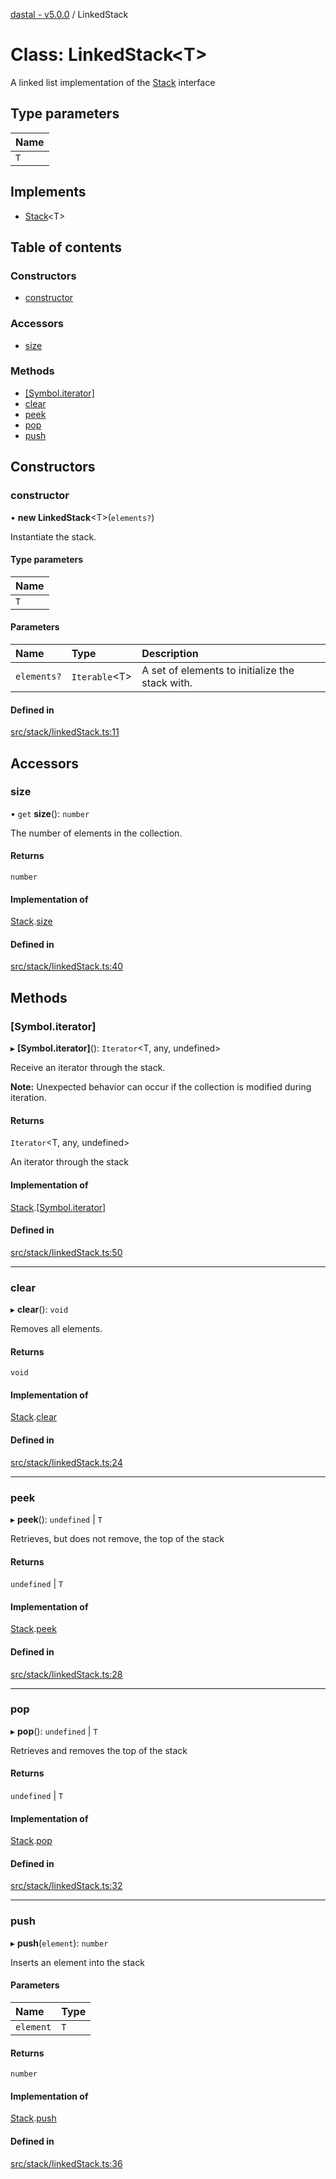 [dastal - v5.0.0](../README.md) / LinkedStack

# Class: LinkedStack<T\>

A linked list implementation of the [Stack](../interfaces/stack.md) interface

## Type parameters

| Name |
| :------ |
| `T` |

## Implements

- [Stack](../interfaces/stack.md)<T\>

## Table of contents

### Constructors

- [constructor](linkedstack.md#constructor)

### Accessors

- [size](linkedstack.md#size)

### Methods

- [[Symbol.iterator]](linkedstack.md#[symbol.iterator])
- [clear](linkedstack.md#clear)
- [peek](linkedstack.md#peek)
- [pop](linkedstack.md#pop)
- [push](linkedstack.md#push)

## Constructors

### constructor

• **new LinkedStack**<T\>(`elements?`)

Instantiate the stack.

#### Type parameters

| Name |
| :------ |
| `T` |

#### Parameters

| Name | Type | Description |
| :------ | :------ | :------ |
| `elements?` | `Iterable`<T\> | A set of elements to initialize the stack with. |

#### Defined in

[src/stack/linkedStack.ts:11](https://github.com/havelessbemore/dastal/blob/93b846d/src/stack/linkedStack.ts#L11)

## Accessors

### size

• `get` **size**(): `number`

The number of elements in the collection.

#### Returns

`number`

#### Implementation of

[Stack](../interfaces/stack.md).[size](../interfaces/stack.md#size)

#### Defined in

[src/stack/linkedStack.ts:40](https://github.com/havelessbemore/dastal/blob/93b846d/src/stack/linkedStack.ts#L40)

## Methods

### [Symbol.iterator]

▸ **[Symbol.iterator]**(): `Iterator`<T, any, undefined\>

Receive an iterator through the stack.

**Note:** Unexpected behavior can occur if the collection is modified during iteration.

#### Returns

`Iterator`<T, any, undefined\>

An iterator through the stack

#### Implementation of

[Stack](../interfaces/stack.md).[[Symbol.iterator]](../interfaces/stack.md#[symbol.iterator])

#### Defined in

[src/stack/linkedStack.ts:50](https://github.com/havelessbemore/dastal/blob/93b846d/src/stack/linkedStack.ts#L50)

___

### clear

▸ **clear**(): `void`

Removes all elements.

#### Returns

`void`

#### Implementation of

[Stack](../interfaces/stack.md).[clear](../interfaces/stack.md#clear)

#### Defined in

[src/stack/linkedStack.ts:24](https://github.com/havelessbemore/dastal/blob/93b846d/src/stack/linkedStack.ts#L24)

___

### peek

▸ **peek**(): `undefined` \| `T`

Retrieves, but does not remove, the top of the stack

#### Returns

`undefined` \| `T`

#### Implementation of

[Stack](../interfaces/stack.md).[peek](../interfaces/stack.md#peek)

#### Defined in

[src/stack/linkedStack.ts:28](https://github.com/havelessbemore/dastal/blob/93b846d/src/stack/linkedStack.ts#L28)

___

### pop

▸ **pop**(): `undefined` \| `T`

Retrieves and removes the top of the stack

#### Returns

`undefined` \| `T`

#### Implementation of

[Stack](../interfaces/stack.md).[pop](../interfaces/stack.md#pop)

#### Defined in

[src/stack/linkedStack.ts:32](https://github.com/havelessbemore/dastal/blob/93b846d/src/stack/linkedStack.ts#L32)

___

### push

▸ **push**(`element`): `number`

Inserts an element into the stack

#### Parameters

| Name | Type |
| :------ | :------ |
| `element` | `T` |

#### Returns

`number`

#### Implementation of

[Stack](../interfaces/stack.md).[push](../interfaces/stack.md#push)

#### Defined in

[src/stack/linkedStack.ts:36](https://github.com/havelessbemore/dastal/blob/93b846d/src/stack/linkedStack.ts#L36)
